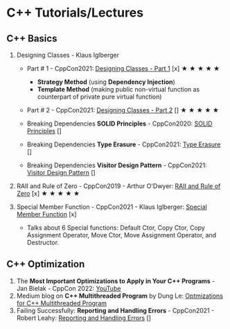 # C++ Tutorials/Lectures

## C++ Basics
1. Designing Classes - Klaus Iglberger
    - Part # 1 - CppCon2021: [Designing Classes - Part 1](https://www.youtube.com/watch?v=motLOioLJfg) [x] &starf; &starf; &starf; &starf; &starf;

        - **Strategy Method** (using **Dependency Injection**)
        - **Template Method** (making public non-virtual function as counterpart of private pure virtual function)
    - Part # 2 - CppCon2021: [Designing Classes - Part 2](https://www.youtube.com/watch?v=O65lEiYkkbc) [] &starf; &starf; &starf; &starf; &starf;

    - Breaking Dependencies **SOLID Principles** - CppCon2020: [SOLID Principles](https://www.youtube.com/watch?v=Ntraj80qN2k) []
    - Breaking Dependencies **Type Erasure** - CppCon2021: [Type Erasure](https://www.youtube.com/watch?v=4eeESJQk-mw) []
    - Breaking Dependencies **Visitor Design Pattern** - CppCon2021: [Visitor Design Pattern](https://www.youtube.com/watch?v=PEcy1vYHb8A) []
    
2. RAII and Rule of Zero - CppCon2019 - Arthur O'Dwyer: [RAII and Rule of Zero](https://www.youtube.com/watch?v=7Qgd9B1KuMQ) [x] &starf; &starf; &starf; &starf; &starf;

3. Special Member Function - CppCon2021 - Klaus Iglberger: [Special Member Function](https://www.youtube.com/watch?v=9BM5LAvNtus) [x]
    - Talks about 6 Special functions: Default Ctor, Copy Ctor, Copy Assignment Operator, Move Ctor, Move Assignment Operator,
    and Destructor.

## C++ Optimization
1. The **Most Important Optimizations to Apply in Your C++ Programs** - Jan Bielak - CppCon 2022: [YouTube](https://www.youtube.com/watch?v=qCjEN5XRzHc)
2. Medium blog on **C++ Multithreaded Program** by Dung Le: [Optmizations for C++ Multithreaded Program](https://medium.com/distributed-knowledge/optimizations-for-c-multi-threaded-programs-33284dee5e9c)
3. Failing Successfully: **Reporting and Handling Errors** - CppCon2021 - Robert Leahy: [Reporting and Handling Errors](https://www.youtube.com/watch?v=dQaRLmM7KKk) []